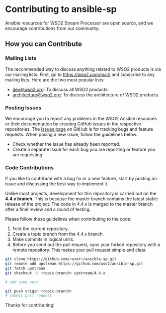 # Contributing to ansible-sp

Ansible resources for WSO2 Stream Processor are open source, and we encourage contributions from our community.

## How you can Contribute

### Mailing Lists
The recommended way to discuss anything related to WSO2 products is via our mailing lists. First, go to https://wso2.com/mail/ and subscribe to any mailing lists. Here are the two most popular lists:
* dev@wso2.org: To discuss all WSO2 products.
* architecture@wso2.org: To discuss the architecture of WSO2 products.

### Posting Issues
We encourage you to report any problems in the WSO2 Ansible resources or their documentation by creating GitHub issues in the respective repositories. The [issues page](https://github.com/wso2/ansible-sp/issues) on GitHub is for tracking bugs and feature requests. When posing a new issue, follow the guidelines below.
* Check whether the issue has already been reported.
* Create a separate issue for each bug you are reporting or feature you are requesting.

### Code Contributions
If you like to contribute with a bug fix or a new feature, start by posting an issue and discussing the best way to implement it. 

Unlike most projects, development for this repository is carried out on the **4.4.x branch**. This is because the master branch contains the latest stable release of the project. The code in 4.4.x is merged to the master branch after a final review and a round of testing.

Please follow these guidelines when contributing to the code:
1. Fork the current repository.
2. Create a topic branch from the 4.4.x branch.
3. Make commits in logical units.
4. Before you send out the pull request, sync your forked repository with a remote repository. This makes your pull request simple and clear.

```bash
git clone https://github.com/<user>/ansible-sp.git
git remote add upstream https://github.com/wso2/ansible-sp.git
git fetch upstream
git checkout -b <topic-branch> upstream/4.4.x

# add some work

git push origin <topic-branch>
# submit pull request

```

Thanks for contributing!

